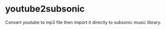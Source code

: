 youtube2subsonic
================

Convert youtube to mp3 file then import it directly to subsonic music library.

